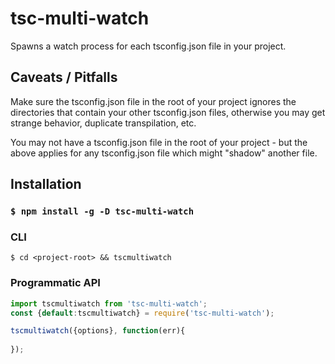 # tsc-multi-watch
Spawns a watch process for each tsconfig.json file in your project.

## Caveats / Pitfalls
Make sure the tsconfig.json file in the root of your project ignores the directories that contain your
other tsconfig.json files, otherwise you may get strange behavior, duplicate transpilation, etc.

You may not have a tsconfig.json file in the root of your project - but the above applies for any tsconfig.json file
which might "shadow" another file.


## Installation

### `$ npm install -g -D tsc-multi-watch`

### CLI

`$ cd <project-root> && tscmultiwatch`

### Programmatic API

```javascript
import tscmultiwatch from 'tsc-multi-watch';
const {default:tscmultiwatch} = require('tsc-multi-watch'); 

tscmultiwatch({options}, function(err){
  
});

```

